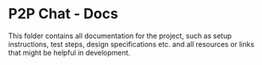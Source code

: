 # P2P Chat - Docs

This folder contains all documentation for the project, such as setup instructions, test steps, design specifications etc. and all resources or links that might be helpful in development.
